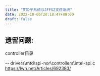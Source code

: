 ```yaml
---
title: "MTD子系统与JFFS2文件系统"
date: 2022-10-06T20:18:47+08:00
draft: false
---
```



## 遗留问题:

controller目录




-- drivers\mtd\spi-nor\controllers\intel-spi.c
https://lwn.net/Articles/692383/

